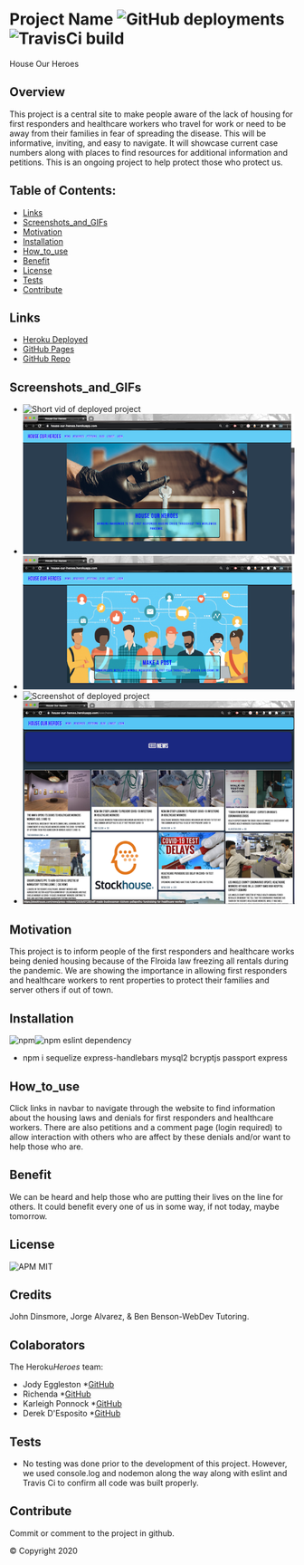   # Project Name ![GitHub deployments](https://img.shields.io/github/deployments/badges/shields/shields-staging?color=pink) ![TravisCi build](https://travis-ci.org/jmeggles/House-Our-Heroes.svg?branch=master)
  House Our Heroes

  ## Overview 
  This project is a central site to make people aware of the lack of housing for first responders and healthcare workers who travel for work or need to be away from their families in fear of spreading the disease. This will be informative, inviting, and easy to navigate. It will showcase current case numbers along with places to find resources for additional information and petitions. This is an ongoing project to help protect those who protect us.

  ## Table of Contents:
  - [Links](#Links)
  - [Screenshots_and_GIFs](#Screenshots_and_GIFs)
  - [Motivation](#Motivation)
  - [Installation](#Installation)
  - [How_to_use](#How_to_use)
  - [Benefit](#Benefit)
  - [License](#License)
  - [Tests](#Tests)
  - [Contribute](#Contribute)

 ## Links
  - [Heroku Deployed](https://house-our-heroes.herokuapp.com/)
  - [GitHub Pages](https://jmeggles.github.io/House-Our-Heroes/)
  - [GitHub Repo](https://github.com/jmeggles/House-Our-Heroes)

 ## Screenshots_and_GIFs 
  - ![Short vid of deployed project](https://media.giphy.com/media/WUapatJRoDFtlrZbgI/giphy.gif)
  - ![Screenshot of deployed project](public/assets/images/screenshot1.png) 
  - ![Screenshot of deployed project](public/assets/images/screenshot2.png)
  - ![Screenshot of deployed project](public/images/screenshot3.png)  
  - ![Screenshot of deployed project](public/assets/images/screenshot4.png)
  
  ## Motivation
  This project is to inform people of the first responders and healthcare works being denied housing because of the Flroida law freezing all rentals during the pandemic.  We are showing the importance in allowing first responders and healthcare workers to rent properties to protect their families and server others if out of town.  

  ## Installation 
  ![npm](https://img.shields.io/npm/v/npm?color=green&style=plastic)![npm eslint dependency](https://img.shields.io/npm/dependency-version/eslint-config/dev/eslint)
  - npm i sequelize express-handlebars mysql2 bcryptjs passport express

  ## How_to_use
  Click links in navbar to navigate through the website to find information about the housing laws and denials for first responders and healthcare workers.  There are also petitions and a comment page (login required) to allow interaction with others who are affect by these denials and/or want to help those who are.

  ## Benefit
  We can be heard and help those who are putting their lives on the line for others.  It could benefit every one of us in some way, if not today, maybe tomorrow.

  ## License 
  ![APM](https://img.shields.io/apm/l/npm?color=pink&style=plastic)
  MIT

  ## Credits
  John Dinsmore, Jorge Alvarez, & Ben Benson-WebDev Tutoring.

  ## Colaborators
  The Heroku*Heroes* team:
  - Jody Eggleston *[GitHub](https://github.com/jmeggles)
  - Richenda  *[GitHub](https://github.com/rrtrenchf)
  - Karleigh Ponnock *[GitHub](https://github.com/karleighponnock)
  - Derek D'Esposito *[GitHub](https://github.com/Derekdespo)

  ## Tests
  - No testing was done prior to the development of this project.  However, we used console.log and nodemon along the way along with eslint and Travis Ci to confirm all code was built properly.  

  ## Contribute
  Commit or comment to the project in github.

  © Copyright 2020
